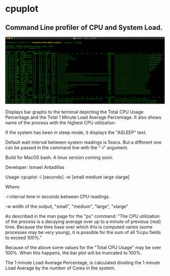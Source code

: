 # cpuplot

## Command Line profiler of CPU and System Load.

![](cpuplot%20xlarge%20screenshot.png)

Displays bar graphs to the terminal depicting the Total CPU Usage Percentage
and the Total 1 Minute Load Average Percentage.  It also shows name of the
process with the highest CPU utilization.

If the system has been in sleep mode, it displays the "ASLEEP" text.

Default wait interval between system readings is 5secs. But a different one can be
passed in the command line with the "-i" argument.

Build for MacOS bash.  A linux version coming soon.

Developer: Ismael Antadillas



Usage: cpuplot -i [seconds] -w [small medium large xlarge]

Where:

-i interval time in seconds between CPU readings.

-w width of the output, "small", "medium", "large", "xlarge"


As described in the man page for the "ps" command:
"The CPU utilization of the process is a decaying average over up to a
minute of previous (real) time.  Because the time base over which this
is computed varies (some processes may be very young), it is possible
for the sum of all %cpu fields to exceed 100%."

Because of the above some values for the "Total CPU Usage" may be over 100%.
When this happens, the bar plot will be truncated to 100%.

The 1 minute Load Average Percentage, is calculated dividing the 1 minute
Load Average by the number of Cores in the system.

